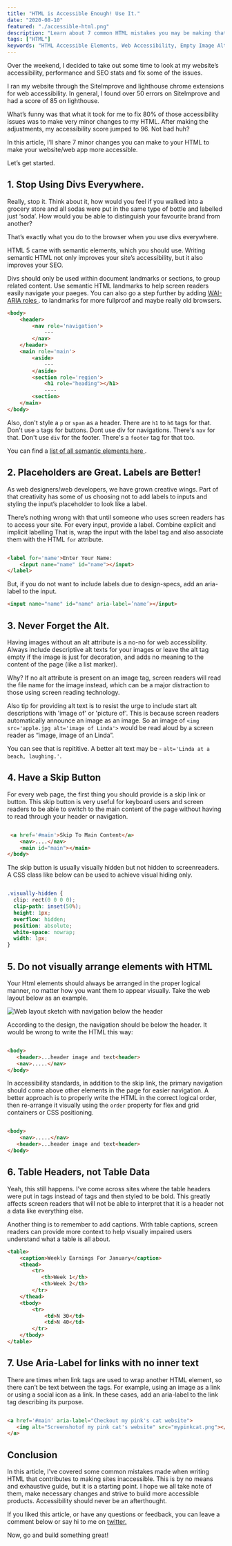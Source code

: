 ```yaml
---
title: "HTML is Accessible Enough! Use It."
date: "2020-08-10"
featured: "./accessible-html.png"
description: "Learn about 7 common HTML mistakes you may be making that is contributing to making your website inaccessible to screen reader and keyboard users."
tags: ["HTML"]
keywords: "HTML Accessible Elements, Web Accessibility, Empty Image Alt, Semantic Elements "
---
```


Over the weekend, I decided to take out some time to look at my website’s accessibility, performance and SEO stats and fix some of the issues.

I ran my website through the SiteImprove and lighthouse chrome extensions for web accessibility. In general, I found over 50 errors on SiteImprove and had a score of 85 on lighthouse.

What’s funny was that what it took for me to fix 80% of those accessibility issues was to make very minor changes to my HTML. After making the adjustments, my accessibility score jumped to 96. Not bad huh?

In this article, I’ll share 7 minor changes you can make to your HTML to make your website/web app more accessible.

Let’s get started.

## 1. Stop Using Divs Everywhere.

Really, stop it. Think about it, how would you feel if you walked into a grocery store and all sodas were put in the same type of bottle and labelled just ‘soda’. How would you be able to distinguish your favourite brand from another?

That’s exactly what you do to the browser when you use divs everywhere.

HTML 5 came with semantic elements, which you should use. Writing semantic HTML not only improves your site’s accessibility, but it also improves your SEO.

Divs should only be used within document landmarks or sections, to group related content. Use semantic HTML landmarks to help screen readers easily navigate your paeges. You can also go a step further by adding <a target='blank' href="https://developer.mozilla.org/en-US/docs/Web/Accessibility/ARIA/Roles" class="inline-link">WAI-ARIA roles </a>. to landmarks for more fullproof and maybe really old browsers.

```html
<body>
    <header>
        <nav role='navigation'>
            ---
        </nav>
    </header>
    <main role='main'>
        <aside>
            ---
        </aside>
        <section role='region'>
            <h1 role="heading"></h1>
            ----
        <section>
    </main>
</body>

```

Also, don't style a `p` or `span` as a header. There are `h1` to `h6` tags for that. Don't use `a` tags for buttons. Dont use div for navigations. There's `nav` for that. Don't use `div` for the footer. There's a `footer` tag for that too.

You can find a <a target='blank' href="https://www.freecodecamp.org/news/semantic-html5-elements/" class="inline-link">list of all semantic elements here </a>.

## 2. Placeholders are Great. Labels are Better!

As web designers/web developers, we have grown creative wings. Part of that creativity has some of us choosing not to add labels to inputs and styling the input’s placeholder to look like a label.

There’s nothing wrong with that until someone who uses screen readers has to access your site.
For every input, provide a label. Combine explicit and implicit labelling That is, wrap the input with the label tag and also associate them with the HTML `for` attribute.

```html

<label for='name'>Enter Your Name:
    <input name="name" id="name"></input>
</label>

```

But, if you do not want to include labels due to design-specs, add an aria-label to the input.

```html
<input name="name" id="name" aria-label=’name’></input>

```

## 3. Never Forget the Alt.

Having images without an alt attribute is a no-no for web accessibility. Always include descriptive alt texts for your images or leave the alt tag empty if the image is just for decoration, and adds no meaning to the content of the page (like a list marker).

Why? If no alt attribute is present on an image tag, screen readers will read the file name for the image instead, which can be a major distraction to those using screen reading technology.

Also tip for providing alt text is to resist the urge to include start alt descriptions with 'image of' or 'picture of'. This is because screen readers automatically announce an image as an image. So an image of `<img src='apple.jpg alt='image of Linda'>` would be read aloud by a screen reader as “image, image of an Linda”.

You can see that is repititive. A better alt text may be - `alt='Linda at a beach, laughing.'`.

## 4. Have a Skip Button

For every web page, the first thing you should provide is a skip link or button. This skip button is very useful for keyboard users and screen readers to be able to switch to the main content of the page without having to read through your header or navigation.

```html

 <a href='#main'>Skip To Main Content</a>
    <nav>....</nav>
    <main id="main"></main>
</body>

```

The skip button is usually visually hidden but not hidden to screenreaders. A CSS class like below can be used to achieve visual hiding only.

```css

.visually-hidden {
  clip: rect(0 0 0 0);
  clip-path: inset(50%);
  height: 1px;
  overflow: hidden;
  position: absolute;
  white-space: nowrap;
  width: 1px;
}

```

## 5. Do not visually arrange elements with HTML

Your Html elements should always be arranged in the proper logical manner, no matter how you want them to appear visually. Take the web layout below as an example.

<img class="inline-image" src='web-layout.png' alt="Web layout sketch with navigation below the header">

According to the design, the navigation should be below the header. It would be wrong to write the HTML this way:

```html

<body>
   <header>...header image and text<header>
   <nav>.....</nav>
</body>

```

In accessibility standards, in addition to the skip link, the primary navigation should come above other elements in the page for easier navigation. A better approach is to properly write the HTML in the correct logical order, then re-arrange it visually using the `order` property for flex and grid containers or CSS positioning.

```html

<body>
    <nav>.....</nav>
   <header>...header image and text<header>
</body>

```

## 6. Table Headers, not Table Data

Yeah, this still happens. I’ve come across sites where the table headers were put in <td> tags instead of <th> tags and then styled to be bold. This greatly affects screen readers that will not be able to interpret that it is a header not a data like everything else.

Another thing is to remember to add captions. With table captions, screen readers can provide more context to help visually impaired users understand what a table is all about.

```html
<table>
    <caption>Weekly Earnings For January</caption>
    <thead>
        <tr>
           <th>Week 1</th>
           <th>Week 2</th>
        </tr>
    </thead>
    <tbody>
        <tr>
            <td>N 30</td>
            <td>N 40</td>
        </tr>
    </tbody>
</table>

```

## 7. Use Aria-Label for links with no inner text

There are times when link tags are used to wrap another HTML element, so there can’t be text between the tags. For example, using an image as a link or using a social icon as a link. In these cases, add an aria-label to the link tag describing its purpose.

```html

<a href='#main' aria-label="Checkout my pink's cat website">
   <img alt="Screenshotof my pink cat's website" src="mypinkcat.png"></img>
</a>

```

## Conclusion

In this article, I've covered some common mistakes made when writing HTML that contributes to making sites inaccessible. This is by no means and exhaustive guide, but it is a starting point. I hope we all take note of them, make necessary changes and strive to build more accessible products. Accessibility should never be an afterthought.

If you liked this article, or have any questions or feedback, you can leave a comment below or say hi to me on <a target='blank' class='inline-link' href='https://twitter.com/_MsLinda'> twitter.</a>

Now, go and build something great!


